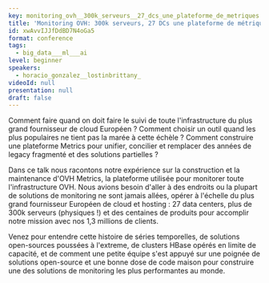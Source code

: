```yaml
---
key: monitoring_ovh__300k_serveurs__27_dcs_une_plateforme_de_metriques
title: 'Monitoring OVH: 300k serveurs, 27 DCs une plateforme de métriques '
id: xwAvvIJJfDdBD7N4oGa5
format: conference
tags:
  - big_data___ml___ai
level: beginner
speakers:
  - horacio_gonzalez__lostinbrittany_
videoId: null
presentation: null
draft: false
---
```

Comment faire quand on doit faire le suivi de toute l'infrastructure du plus grand fournisseur de cloud Européen ?  Comment choisir un outil quand les plus populaires ne tient pas la marée à cette échèle ?  Comment construire une plateforme Metrics pour unifier, concilier et remplacer des années de legacy fragmenté et des solutions partielles ?

Dans ce talk nous racontons notre expérience sur la construction et la maintenance d'OVH Metrics, la plateforme utilisée pour monitorer toute l'infrastructure OVH. Nous avions besoin d'aller à des endroits ou la plupart de solutions de monitoring ne sont jamais allées, opérer à l'échelle du plus grand fournisseur Européen de cloud et hosting : 27 data centers, plus de 300k serveurs (physiques !) et des centaines de produits pour accomplir notre mission avec nos 1,3 millions de clients.

Venez pour entendre cette histoire de séries temporelles, de solutions open-sources poussées à l'extreme, de clusters HBase opérés en limite de capacité, et de comment une petite équipe  s'est appuyé sur une poignée de solutions open-source et  une bonne dose de code maison pour construire une des solutions de monitoring les plus performantes au monde.